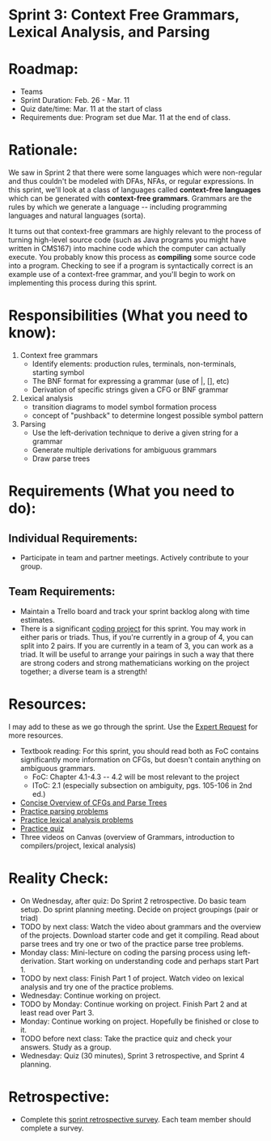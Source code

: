 # Sprint 3: Context Free Grammars, Lexical Analysis, and Parsing

# Roadmap:
* Teams
* Sprint Duration: Feb. 26 - Mar. 11
* Quiz date/time: Mar. 11 at the start of class
* Requirements due: Program set due Mar. 11 at the end of class.

# Rationale: 
We saw in Sprint 2 that there were some languages which were non-regular and thus couldn't be modeled with DFAs, NFAs, or regular expressions.  In this sprint, we'll look at a class of languages called **context-free languages** which can be generated with **context-free grammars**.  Grammars are the rules by which we generate a language -- including programming languages and natural languages (sorta).  

It turns out that context-free grammars are highly relevant to the process of turning high-level source code (such as Java programs you might have written in CMS167) into machine code which the computer can actually execute.  You probably know this process as **compiling** some source code into a program.  Checking to see if a program is syntactically correct is an example use of a context-free grammar, and you'll begin to work on implementing this process during this sprint.

# Responsibilities (What you need to know):
1. Context free grammars
   * Identify elements: production rules, terminals, non-terminals, starting symbol
   * The BNF format for expressing a grammar (use of |, [], etc)
   * Derivation of specific strings given a CFG or BNF grammar
2. Lexical analysis
   * transition diagrams to model symbol formation process
   * concept of "pushback" to determine longest possible symbol pattern
3. Parsing
   * Use the left-derivation technique to derive a given string for a grammar
   * Generate multiple derivations for ambiguous grammars
   * Draw parse trees

# Requirements (What you need to do):
## Individual Requirements:
   * Participate in team and partner meetings.  Actively contribute to your group.

## Team Requirements:
   * Maintain a Trello board and track your sprint backlog along with time estimates.
   * There is a significant [coding project](./project.md) for this sprint.  You may work in either paris or triads.  Thus, if you're currently in a group of 4, you can split into 2 pairs.  If you are currently in a team of 3, you can work as a triad.  It will be useful to arrange your pairings in such a way that there are strong coders and strong mathematicians working on the project together; a diverse team is a strength!
   
# Resources:  
I may add to these as we go through the sprint.  Use the [Expert Request](https://rollins.co1.qualtrics.com/jfe/form/SV_0jNfbBpN1clDJfn?course=mat310s20&sprint=3) for more resources. 
   * Textbook reading: For this sprint, you should read both as FoC contains significantly more information on CFGs, but doesn't contain anything on ambiguous grammars. 
      * FoC: Chapter 4.1-4.3 -- 4.2 will be most relevant to the project
      * IToC: 2.1 (especially subsection on ambiguity, pgs. 105-106 in 2nd ed.)
  * [Concise Overview of CFGs and Parse Trees](https://brilliant.org/wiki/context-free-grammars/)
  * [Practice parsing problems](./cfg-problems.pdf)
  * [Practice lexical analysis problems](./la-problem.pdf)
  * [Practice quiz](./practice_quiz.pdf)
  * Three videos on Canvas (overview of Grammars, introduction to compilers/project, lexical analysis)
  
# Reality Check:
  * On Wednesday, after quiz: Do Sprint 2 retrospective. Do basic team setup.  Do sprint planning meeting.  Decide on project groupings (pair or triad)
  * TODO by next class:  Watch the video about grammars and the overview of the projects.  Download starter code and get it compiling.  Read about parse trees and try one or two of the practice parse tree problems.
  * Monday class: Mini-lecture on coding the parsing process using left-derivation.  Start working on understanding code and perhaps start Part 1.
  * TODO by next class: Finish Part 1 of project.  Watch video on lexical analysis and try one of the practice problems.
  * Wednesday: Continue working on project.
  * TODO by Monday: Continue working on project.  Finish Part 2 and at least read over Part 3.
  * Monday: Continue working on project.  Hopefully be finished or close to it.
  * TODO before next class: Take the practice quiz and check your answers.  Study as a group.  
  * Wednesday: Quiz (30 minutes), Sprint 3 retrospective, and Sprint 4 planning.

# Retrospective:
  * Complete this [sprint retrospective survey](https://rollins.co1.qualtrics.com/jfe/form/SV_3rAIzhpHFYbIixf?course=mat310s20&sprint=3).  Each team member should complete a survey.
